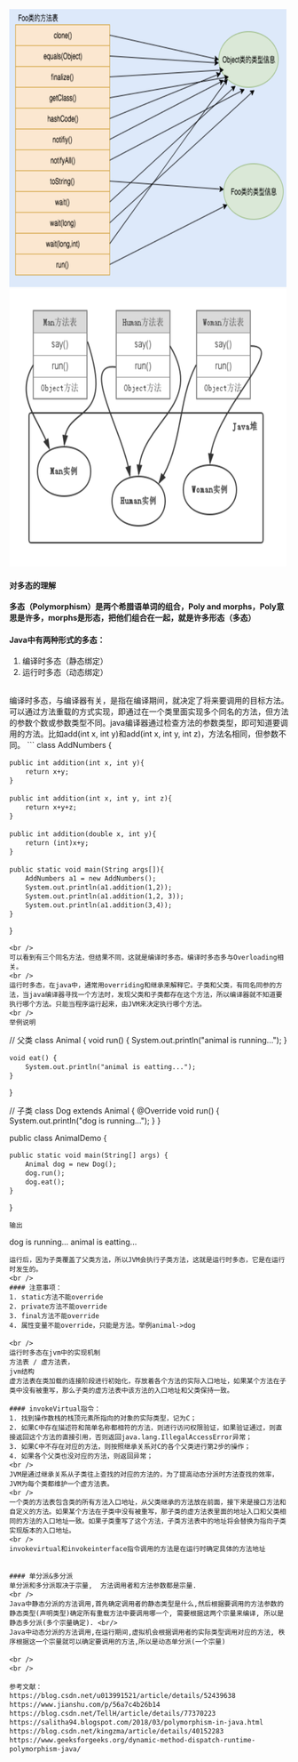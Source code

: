 
<img src='data/method-object.png' width=500 height=500/>

<img src='data/method-pylomor.png' width=500 height=500/>

#### 对多态的理解
 

**多态（Polymorphism）是两个希腊语单词的组合，Poly and morphs，Poly意思是许多，morphs是形态，把他们组合在一起，就是许多形态（多态）**

#### Java中有两种形式的多态：
1. 编译时多态（静态绑定）
2. 运行时多态（动态绑定）

<br />
编译时多态，与编译器有关，是指在编译期间，就决定了将来要调用的目标方法。可以通过方法重载的方式实现，即通过在一个类里面实现多个同名的方法，但方法的参数个数或参数类型不同。java编译器通过检查方法的参数类型，即可知道要调用的方法。比如add(int x, int y)和add(int x, int y, int z)，方法名相同，但参数不同。
```
class AddNumbers {

    public int addition(int x, int y){
        return x+y;
    }
    
    public int addition(int x, int y, int z){
        return x+y+z;
    }
    
    public int addition(double x, int y){
        return (int)x+y;    
    }
    
    public static void main(String args[]){
        AddNumbers a1 = new AddNumbers();
        System.out.println(a1.addition(1,2));
        System.out.println(a1.addition(1,2, 3));
        System.out.println(a1.addition(3,4));
    }
}
```
<br />
可以看到有三个同名方法，但结果不同，这就是编译时多态。编译时多态多与Overloading相关。
<br />
运行时多态，在java中，通常用overriding和继承来解释它。子类和父类，有同名同参的方法，当java编译器寻找一个方法时，发现父类和子类都存在这个方法，所以编译器就不知道要执行哪个方法。只能当程序运行起来，由JVM来决定执行哪个方法。
<br />
举例说明
```
// 父类
class Animal {
	void run() {
		System.out.println("animal is running...");
	}

	void eat() {
		System.out.println("animal is eatting...");
	}
}

// 子类
class Dog extends Animal {
	@Override
	void run() {
		System.out.println("dog is running...");
	}
}

public class AnimalDemo {

	public static void main(String[] args) {
		Animal dog = new Dog();
		dog.run();
		dog.eat();
	}
}
```
输出
```
dog is running...
animal is eatting...
```
运行后，因为子类覆盖了父类方法，所以JVM会执行子类方法，这就是运行时多态，它是在运行时发生的。
<br />
#### 注意事项：
1. static方法不能override
2. private方法不能override
3. final方法不能override
4. 属性变量不能override，只能是方法。举例animal->dog

<br />
运行时多态在jvm中的实现机制
方法表 / 虚方法表，
jvm结构
虚方法表在类加载的连接阶段进行初始化，存放着各个方法的实际入口地址，如果某个方法在子类中没有被重写，那么子类的虚方法表中该方法的入口地址和父类保持一致。

#### invokeVirtual指令：
1. 找到操作数栈的栈顶元素所指向的对象的实际类型，记为C；
2. 如果C中存在描述符和简单名称都相符的方法，则进行访问权限验证，如果验证通过，则直接返回这个方法的直接引用，否则返回java.lang.IllegalAccessError异常；
3. 如果C中不存在对应的方法，则按照继承关系对C的各个父类进行第2步的操作；
4. 如果各个父类也没对应的方法，则返回异常；
<br />
JVM是通过继承关系从子类往上查找的对应的方法的，为了提高动态分派时方法查找的效率，JVM为每个类都维护一个虚方法表。
<br />
一个类的方法表包含类的所有方法入口地址，从父类继承的方法放在前面，接下来是接口方法和自定义的方法。如果某个方法在子类中没有被重写，那子类的虚方法表里面的地址入口和父类相同的方法的入口地址一致。如果子类重写了这个方法，子类方法表中的地址将会替换为指向子类实现版本的入口地址。
<br />
invokevirtual和invokeinterface指令调用的方法是在运行时确定具体的方法地址


#### 单分派&多分派
单分派和多分派取决于宗量,  方法调用者和方法参数都是宗量.
<br />
Java中静态分派的方法调用,首先确定调用者的静态类型是什么,然后根据要调用的方法参数的静态类型(声明类型)确定所有重载方法中要调用哪一个, 需要根据这两个宗量来编译, 所以是静态多分派(多个宗量确定). <br/>
Java中动态分派的方法调用,在运行期间,虚拟机会根据调用者的实际类型调用对应的方法, 秩序根据这一个宗量就可以确定要调用的方法,所以是动态单分派(一个宗量)
  
<br />
<br />

参考文献：
https://blog.csdn.net/u013991521/article/details/52439638
https://www.jianshu.com/p/56a7c4b26b14
https://blog.csdn.net/TellH/article/details/77370223
https://salitha94.blogspot.com/2018/03/polymorphism-in-java.html
https://blog.csdn.net/kingzma/article/details/40152283
https://www.geeksforgeeks.org/dynamic-method-dispatch-runtime-polymorphism-java/
 




